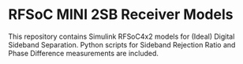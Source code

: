 # RFSoC MINI 2SB Receiver Models
This repository contains Simulink RFSoC4x2 models for (Ideal) Digital Sideband Separation. Python scripts for Sideband Rejection Ratio and Phase Difference measurements are included.
